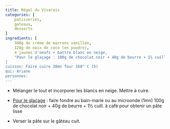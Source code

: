 ```yaml
---
title: Régal du Vivarais
categories: [
    patisseries,
    gateaux,
    desserts
]
ingredients: [
    500g de crême de marrons vanillée,
    120g de noix de coco (en poudre),
    4 jaunes d'oeufs + battre blanc en neige,
    "Pour le glaçage : 100g de chocolat noir + 40g de beurre + 1½ cuill. à café"   
]
cuisson: Faire cuire 30mn four 160° C (5)
qui: Ariane
personnes: 
---
```


* Mélanger le tout et incorporer les blancs en neige. Mettre à cuire.

* <u>Pour le glaçage</u> : faire fondre au bain-marie ou au microonde (1mn) 100g de chocolat noir + 40g de beurre + 1½ cuill. à café pour obtenir un pâte lisse
* Verser la pâte sur le gâteau cuit.
